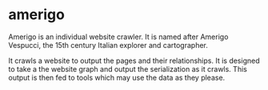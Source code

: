 amerigo
========

Amerigo is an individual website crawler. It is named after Amerigo Vespucci,
the 15th century Italian explorer and cartographer.

It crawls a website to output the pages and their relationships.
It is designed to take a the website graph and output the serialization as
it crawls. This output is then fed to tools which may use the data as they
please.
